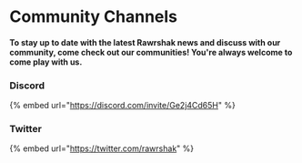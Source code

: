 # Community Channels

#### To stay up to date with the latest Rawrshak news and discuss with our community, come check out our communities! You're always welcome to come play with us.&#x20;

### Discord

{% embed url="https://discord.com/invite/Ge2j4Cd65H" %}

### Twitter

{% embed url="https://twitter.com/rawrshak" %}

